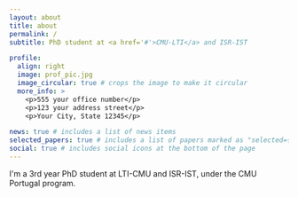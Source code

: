 ```yaml
---
layout: about
title: about
permalink: /
subtitle: PhD student at <a href='#'>CMU-LTI</a> and ISR-IST

profile:
  align: right
  image: prof_pic.jpg
  image_circular: true # crops the image to make it circular
  more_info: >
    <p>555 your office number</p>
    <p>123 your address street</p>
    <p>Your City, State 12345</p>

news: true # includes a list of news items
selected_papers: true # includes a list of papers marked as "selected={true}"
social: true # includes social icons at the bottom of the page
---
```


I'm a 3rd year PhD student at LTI-CMU and ISR-IST, under the CMU Portugal program.
